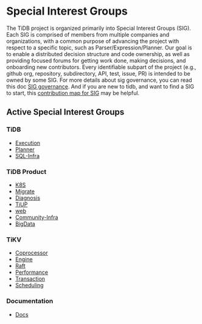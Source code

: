 # Special Interest Groups

The TiDB project is organized primarily into Special Interest Groups
(SIG). Each SIG is comprised of members from multiple companies and
organizations, with a common purpose of advancing the project with respect to a
specific topic, such as Parser/Expression/Planner. Our goal is to enable a
distributed decision structure and code ownership, as well as providing focused
forums for getting work done, making decisions, and onboarding new
contributors. Every identifiable subpart of the project (e.g., github org,
repository, subdirectory, API, test, issue, PR) is intended to be owned by some SIG. For more details about sig governance, you can read this doc [SIG governance](../governance/sig-governance.md).
And if you are new to tidb, and want to find a SIG to start, this [contribution map for SIG](https://github.com/pingcap/tidb-map/blob/master/maps/contribution-map.md#sig---special-interest-group) may be helpful.

## Active Special Interest Groups

### TiDB

- [Execution](./sig-exec)
- [Planner](./sig-planner)
- [SQL-Infra](./sig-sql-infra)

### TiDB Product

- [K8S](./sig-k8s)
- [Migrate](./sig-migrate)
- [Diagnosis](./sig-diagnosis)
- [TiUP](./sig-tiup)
- [web](./sig-web)
- [Community-Infra](./sig-community-infra)
- [BigData](./sig-bigdata)

### TiKV

- [Coprocessor](https://github.com/tikv/community/tree/master/sig/coprocessor)
- [Engine](https://github.com/tikv/community/tree/master/sig/engine)
- [Raft](https://github.com/tikv/community/tree/master/sig/raft)
- [Performance](https://github.com/tikv/community/tree/master/sig/performance)
- [Transaction](https://github.com/tikv/community/tree/master/sig/transaction)
- [Scheduling](https://github.com/tikv/community/tree/master/sig/scheduling)

### Documentation

- [Docs](./sig-docs)
